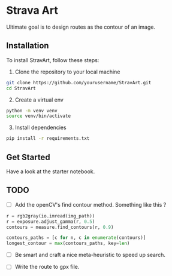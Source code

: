 # Strava Art

Ultimate goal is to design routes as the contour of an image.

## Installation

To install StravArt, follow these steps:

1. Clone the repository to your local machine

```bash
git clone https://github.com/yourusername/StravArt.git
cd StravArt
```

2. Create a virtual env

```bash
python -m venv venv
source venv/bin/activate
```

3. Install dependencies 
```bash
pip install -r requirements.txt
```

## Get Started

Have a look at the starter notebook.

## TODO

- [ ] Add the openCV's find contour method. Something like this ?

```python
r = rgb2gray(io.imread(img_path))
r = exposure.adjust_gamma(r, 0.5)
contours = measure.find_contours(r, 0.9)

contours_paths = [c for n, c in enumerate(contours)]
longest_contour = max(contours_paths, key=len)
```

- [ ] Be smart and craft a nice meta-heuristic to speed up search.
- [ ] Write the route to gpx file.



